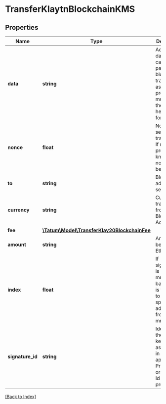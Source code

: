 # TransferKlaytnBlockchainKMS

## Properties

Name | Type | Description | Notes
------------ | ------------- | ------------- | -------------
**data** | **string** | Additional data that can be passed to a blockchain transaction as a data property; must be in the hexadecimal format | [optional]
**nonce** | **float** | Nonce to be set to Klaytn transaction. If not present, last known nonce will be used. | [optional]
**to** | **string** | Blockchain address to send assets |
**currency** | **string** | Currency to transfer from Klaytn Blockchain Account. |
**fee** | [**\Tatum\Model\TransferKlay20BlockchainFee**](TransferKlay20BlockchainFee.md) |  | [optional]
**amount** | **string** | Amount to be sent in Ether. |
**index** | **float** | If signatureId is mnemonic-based, this is the index to the specific address from that mnemonic. | [optional]
**signature_id** | **string** | Identifier of the private key associated in signing application. Private key, or signature Id must be present. |

[[Back to Index]](../index.md)
